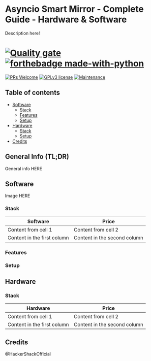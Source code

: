 # Asyncio Smart Mirror - Complete Guide - Hardware & Software

Description here!

# [![Quality gate](https://sonarcloud.io/api/project_badges/quality_gate?project=joaocps_magic-mirror-async)](https://sonarcloud.io/dashboard?id=joaocps_magic-mirror-async) [![forthebadge made-with-python](http://ForTheBadge.com/images/badges/made-with-python.svg)](https://www.python.org/)
 [![PRs Welcome](https://img.shields.io/badge/PRs-welcome-brightgreen.svg?style=flat-square)](http://makeapullrequest.com) [![GPLv3 license](https://img.shields.io/badge/License-GPLv3-blue.svg)](http://perso.crans.org/besson/LICENSE.html) [![Maintenance](https://img.shields.io/badge/Maintained%3F-yes-green.svg)](https://github.com/joaocps/magic-mirror-async/commits/main)

## Table of contents
* [Software](#software)
    * [Stack](#stack)
    * [Features](#features)
    * [Setup](#setup)
* [Hardware](#hardware)
    * [Stack](#stack)
    * [Setup](#setup)
* [Credits](#credits)

## General Info (TL;DR)

General info HERE

## Software

Image HERE

### Stack

Software | Price
------------ | -------------
Content from cell 1 | Content from cell 2
Content in the first column | Content in the second column

### Features

### Setup

## Hardware

### Stack
Hardware | Price
------------ | -------------
Content from cell 1 | Content from cell 2
Content in the first column | Content in the second column

## Credits

@HackerShackOfficial
